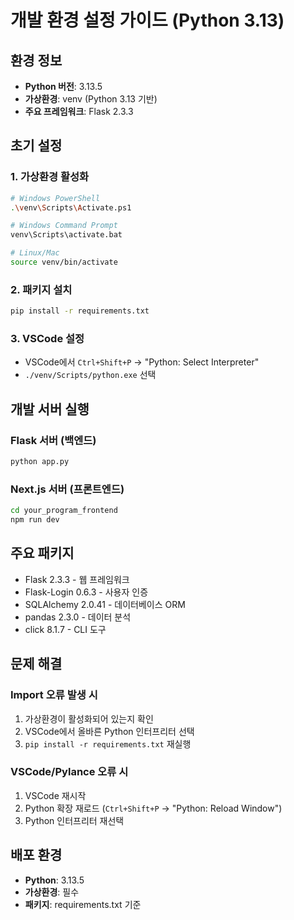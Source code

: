 ﻿# 개발 환경 설정 가이드 (Python 3.13)

## 환경 정보
- **Python 버전**: 3.13.5
- **가상환경**: venv (Python 3.13 기반)
- **주요 프레임워크**: Flask 2.3.3

## 초기 설정

### 1. 가상환경 활성화
```bash
# Windows PowerShell
.\venv\Scripts\Activate.ps1

# Windows Command Prompt
venv\Scripts\activate.bat

# Linux/Mac
source venv/bin/activate
```

### 2. 패키지 설치
```bash
pip install -r requirements.txt
```

### 3. VSCode 설정
- VSCode에서 `Ctrl+Shift+P` → "Python: Select Interpreter"
- `./venv/Scripts/python.exe` 선택

## 개발 서버 실행

### Flask 서버 (백엔드)
```bash
python app.py
```

### Next.js 서버 (프론트엔드)
```bash
cd your_program_frontend
npm run dev
```

## 주요 패키지
- Flask 2.3.3 - 웹 프레임워크
- Flask-Login 0.6.3 - 사용자 인증
- SQLAlchemy 2.0.41 - 데이터베이스 ORM
- pandas 2.3.0 - 데이터 분석
- click 8.1.7 - CLI 도구

## 문제 해결

### Import 오류 발생 시
1. 가상환경이 활성화되어 있는지 확인
2. VSCode에서 올바른 Python 인터프리터 선택
3. `pip install -r requirements.txt` 재실행

### VSCode/Pylance 오류 시
1. VSCode 재시작
2. Python 확장 재로드 (`Ctrl+Shift+P` → "Python: Reload Window")
3. Python 인터프리터 재선택

## 배포 환경
- **Python**: 3.13.5
- **가상환경**: 필수
- **패키지**: requirements.txt 기준 
